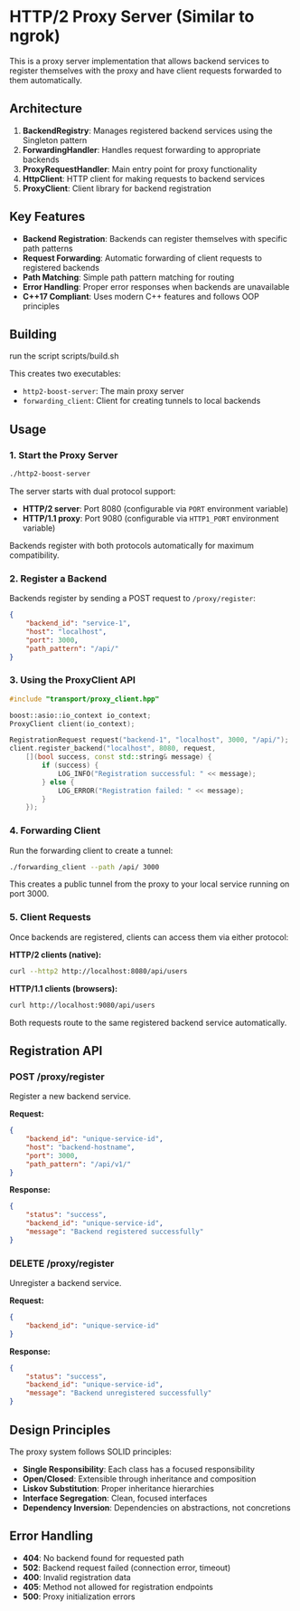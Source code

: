 # HTTP/2 Proxy Server (Similar to ngrok)

This is a proxy server implementation that allows backend services to register themselves with the proxy and have client requests forwarded to them automatically.

## Architecture

1. **BackendRegistry**: Manages registered backend services using the Singleton pattern
2. **ForwardingHandler**: Handles request forwarding to appropriate backends
3. **ProxyRequestHandler**: Main entry point for proxy functionality
4. **HttpClient**: HTTP client for making requests to backend services
5. **ProxyClient**: Client library for backend registration

## Key Features

- **Backend Registration**: Backends can register themselves with specific path patterns
- **Request Forwarding**: Automatic forwarding of client requests to registered backends
- **Path Matching**: Simple path pattern matching for routing
- **Error Handling**: Proper error responses when backends are unavailable
- **C++17 Compliant**: Uses modern C++ features and follows OOP principles

## Building
run the script
scripts/build.sh

This creates two executables:
- `http2-boost-server`: The main proxy server
- `forwarding_client`: Client for creating tunnels to local backends

## Usage

### 1. Start the Proxy Server

```bash
./http2-boost-server
```

The server starts with dual protocol support:
- **HTTP/2 server**: Port 8080 (configurable via `PORT` environment variable)  
- **HTTP/1.1 proxy**: Port 9080 (configurable via `HTTP1_PORT` environment variable)

Backends register with both protocols automatically for maximum compatibility.

### 2. Register a Backend

Backends register by sending a POST request to `/proxy/register`:

```json
{
    "backend_id": "service-1",
    "host": "localhost", 
    "port": 3000,
    "path_pattern": "/api/"
}
```

### 3. Using the ProxyClient API

```cpp
#include "transport/proxy_client.hpp"

boost::asio::io_context io_context;
ProxyClient client(io_context);

RegistrationRequest request("backend-1", "localhost", 3000, "/api/");
client.register_backend("localhost", 8080, request,
    [](bool success, const std::string& message) {
        if (success) {
            LOG_INFO("Registration successful: " << message);
        } else {
            LOG_ERROR("Registration failed: " << message);
        }
    });
```

### 4. Forwarding Client

Run the forwarding client to create a tunnel:

```bash
./forwarding_client --path /api/ 3000
```

This creates a public tunnel from the proxy to your local service running on port 3000.

### 5. Client Requests

Once backends are registered, clients can access them via either protocol:

**HTTP/2 clients (native):**
```bash
curl --http2 http://localhost:8080/api/users
```

**HTTP/1.1 clients (browsers):**
```bash
curl http://localhost:9080/api/users
```

Both requests route to the same registered backend service automatically.

## Registration API

### POST /proxy/register
Register a new backend service.

**Request:**
```json
{
    "backend_id": "unique-service-id",
    "host": "backend-hostname",
    "port": 3000,
    "path_pattern": "/api/v1/"
}
```

**Response:**
```json
{
    "status": "success",
    "backend_id": "unique-service-id",
    "message": "Backend registered successfully"
}
```

### DELETE /proxy/register
Unregister a backend service.

**Request:**
```json
{
    "backend_id": "unique-service-id"
}
```

**Response:**
```json
{
    "status": "success", 
    "backend_id": "unique-service-id",
    "message": "Backend unregistered successfully"
}
```

## Design Principles

The proxy system follows SOLID principles:

- **Single Responsibility**: Each class has a focused responsibility
- **Open/Closed**: Extensible through inheritance and composition
- **Liskov Substitution**: Proper inheritance hierarchies
- **Interface Segregation**: Clean, focused interfaces
- **Dependency Inversion**: Dependencies on abstractions, not concretions

## Error Handling

- **404**: No backend found for requested path
- **502**: Backend request failed (connection error, timeout)
- **400**: Invalid registration data
- **405**: Method not allowed for registration endpoints
- **500**: Proxy initialization errors